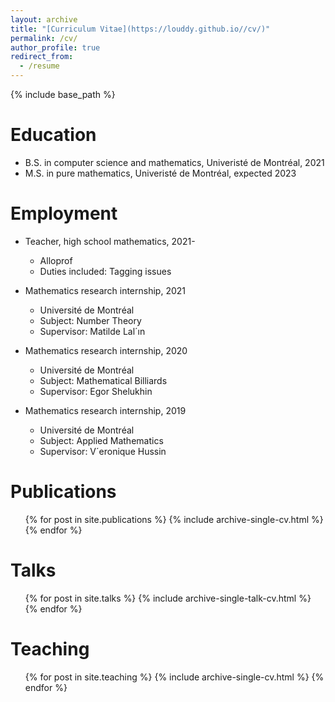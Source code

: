 ```yaml
---
layout: archive
title: "[Curriculum Vitae](https://louddy.github.io//cv/)"
permalink: /cv/
author_profile: true
redirect_from:
  - /resume
---
```


{% include base_path %}

Education
======
* B.S. in computer science and mathematics, Univeristé de Montréal, 2021
* M.S. in pure mathematics, Univeristé de Montréal, expected 2023

Employment
======
* Teacher, high school mathematics, 2021-
  *  Alloprof
  * Duties included: Tagging issues

* Mathematics research internship, 2021
  * Université de Montréal
  * Subject: Number Theory
  * Supervisor: Matilde Lal´ın
 
* Mathematics research internship, 2020
  * Université de Montréal
  * Subject: Mathematical Billiards
  * Supervisor: Egor Shelukhin
 
* Mathematics research internship, 2019
  * Université de Montréal
  * Subject: Applied Mathematics
  * Supervisor: V´eronique Hussin
  

Publications
======
  <ul>{% for post in site.publications %}
    {% include archive-single-cv.html %}
  {% endfor %}</ul>
  
Talks
======
  <ul>{% for post in site.talks %}
    {% include archive-single-talk-cv.html %}
  {% endfor %}</ul>
  
Teaching
======
  <ul>{% for post in site.teaching %}
    {% include archive-single-cv.html %}
  {% endfor %}</ul>
  
